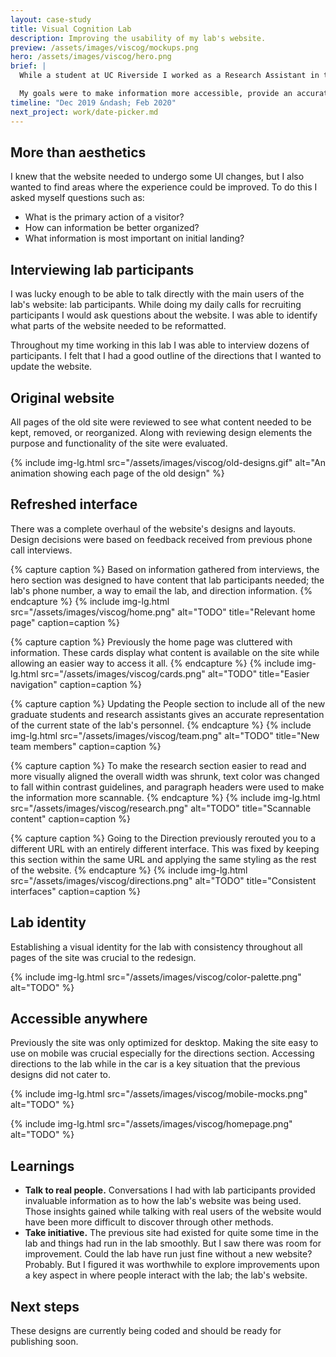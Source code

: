 ```yaml
---
layout: case-study
title: Visual Cognition Lab
description: Improving the usability of my lab's website.
preview: /assets/images/viscog/mockups.png
hero: /assets/images/viscog/hero.png
brief: |
  While a student at UC Riverside I worked as a Research Assistant in the Visual Cognition Lab. While working there I noticed that our website could use some updating to provide a better experience for the lab's participants.

  My goals were to make information more accessible, provide an accurate representation of the current state of the lab, and give the lab a new brand identity.
timeline: "Dec 2019 &ndash; Feb 2020"
next_project: work/date-picker.md
---
```


## More than aesthetics

I knew that the website needed to undergo some UI changes, but I also wanted to find areas where the experience could be improved. To do this I asked myself questions such as:

- What is the primary action of a visitor?
- How can information be better organized?
- What information is most important on initial landing?

## Interviewing lab participants

I was lucky enough to be able to talk directly with the main users of the lab's website: lab participants. While doing my daily calls for recruiting participants I would ask questions about the website. I was able to identify what parts of the website needed to be reformatted.

Throughout my time working in this lab I was able to interview dozens of participants. I felt that I had a good outline of the directions that I wanted to update the website.

## Original website

All pages of the old site were reviewed to see what content needed to be kept, removed, or reorganized. Along with reviewing design elements the purpose and functionality of the site were evaluated.

{%
  include
  img-lg.html
  src="/assets/images/viscog/old-designs.gif"
  alt="An animation showing each page of the old design"
%}

## Refreshed interface

There was a complete overhaul of the website's designs and layouts. Design decisions were based on feedback received from previous phone call interviews.

{% capture caption %}
Based on information gathered from interviews, the hero section was designed to have content that lab participants needed; the lab's phone number, a way to email the lab, and direction information.
{% endcapture %}
{%
  include
  img-lg.html
  src="/assets/images/viscog/home.png"
  alt="TODO"
  title="Relevant home page"
  caption=caption
%}

{% capture caption %}
Previously the home page was cluttered with information. These cards display what content is available on the site while allowing an easier way to access it all.
{% endcapture %}
{%
  include
  img-lg.html
  src="/assets/images/viscog/cards.png"
  alt="TODO"
  title="Easier navigation"
  caption=caption
%}

{% capture caption %}
Updating the People section to include all of the new graduate students and research assistants gives an accurate representation of the current state of the lab's personnel.
{% endcapture %}
{%
  include
  img-lg.html
  src="/assets/images/viscog/team.png"
  alt="TODO"
  title="New team members"
  caption=caption
%}

{% capture caption %}
To make the research section easier to read and more visually aligned the overall width was shrunk, text color was changed to fall within contrast guidelines, and paragraph headers were used to make the information more scannable.
{% endcapture %}
{%
  include
  img-lg.html
  src="/assets/images/viscog/research.png"
  alt="TODO"
  title="Scannable content"
  caption=caption
%}

{% capture caption %}
Going to the Direction previously rerouted you to a different URL with an entirely different interface. This was fixed by keeping this section within the same URL and applying the same styling as the rest of the website.
{% endcapture %}
{%
  include
  img-lg.html
  src="/assets/images/viscog/directions.png"
  alt="TODO"
  title="Consistent interfaces"
  caption=caption
%}

## Lab identity

Establishing a visual identity for the lab with consistency throughout all pages of the site was crucial to the redesign.

{%
  include
  img-lg.html
  src="/assets/images/viscog/color-palette.png"
  alt="TODO"
%}

## Accessible anywhere

Previously the site was only optimized for desktop. Making the site easy to use on mobile was crucial especially for the directions section. Accessing directions to the lab while in the car is a key situation that the previous designs did not cater to.

{%
  include
  img-lg.html
  src="/assets/images/viscog/mobile-mocks.png"
  alt="TODO"
%}

{%
  include
  img-lg.html
  src="/assets/images/viscog/homepage.png"
  alt="TODO"
%}

## Learnings

- <span class="text-white">**Talk to real people.**</span> Conversations I had with lab participants provided invaluable information as to how the lab's website was being used. Those insights gained while talking with real users of the website would have been more difficult to discover through other methods.
- <span class="text-white">**Take initiative.**</span> The previous site had existed for quite some time in the lab and things had run in the lab smoothly. But I saw there was room for improvement. Could the lab have run just fine without a new website? Probably. But I figured it was worthwhile to explore improvements upon a key aspect in where people interact with the lab; the lab's website.

## Next steps

These designs are currently being coded and should be ready for publishing soon.
